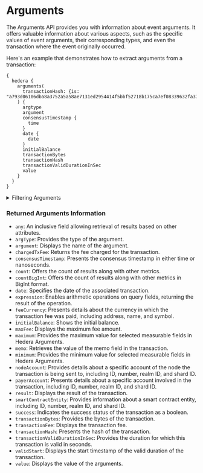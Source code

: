 # Arguments 

The Arguments API provides you with information about event arguments. It offers valuable information about various aspects, such as the specific values of event arguments, their corresponding types, and even the transaction where the event originally occurred.

Here's an example that demonstrates how to extract arguments from a transaction:

```
{
  hedera {
    arguments(
      transactionHash: {is: "a793d06106dba8a3752a5a58ae7131ed2954414f5bbf52718b175ca7ef08339632fa37ad133b0bee48abe12399df706e"}
    ) {
      argtype
      argument
      consensusTimestamp {
        time
      }
      date {
        date
      }
      initialBalance
      transactionBytes
      transactionHash
      transactionValidDurationInSec
      value
    }
  }
}
```

<details>

<summary>Filtering Arguments</summary>

You can filter the retrieved arguments using the following fields:

- `any`: A filter that applies OR logic to refine results based on other fields. 
- `date`: Filter arguments by the date of the associated transaction.
- `nodeAccount`: Filter results to a specific account of the node that the transaction is being sent to.
- `options`: Filter returned data through sorting, limiting, and other constraints.
- `payerAccount`:  Filter by a specific account involved in the transaction.
- `result`: Filter by the result of the transaction.
- `smartContractEntity`: Filter by a specific smart contract entity.
- `success`: Filter transactions based on their success status.
- `transactionHash`: Filter by the hash of the transaction.

</details>

### Returned Arguments Information

- `any`: An inclusive field allowing retrieval of results based on other attributes.
- `argType`: Provides the type of the argument.
- `argument`: Displays the name of the argument.
- `chargedTxFee`: Returns the fee charged for the transaction.
- `consensusTimestamp`: Presents the consensus timestamp in either time or nanoseconds.
- `count`: Offers the count of results along with other metrics.
- `countBigInt`: Offers the count of results along with other metrics in BigInt format.
- `date`: Specifies the date of the associated transaction.
- `expression`: Enables arithmetic operations on query fields, returning the result of the operation.
- `feeCurrency`: Presents details about the currency in which the transaction fee was paid, including address, name, and symbol.
- `initialBalance`:  Shows the initial balance.
- `maxFee`: Displays the maximum fee amount.
- `maximum`: Provides the maximum value for selected measurable fields in Hedera Arguments.
- `memo`: Retrieves the value of the memo field in the transaction.
- `minimum`: Provides the minimum value for selected measurable fields in Hedera Arguments.
- `nodeAccount`: Provides details about a specific account of the node the transaction is being sent to, including ID, number, realm ID, and shard ID.
- `payerAccount`:  Presents details about a specific account involved in the transaction, including ID, number, realm ID, and shard ID.
- `result`: Displays the result of the transaction.
- `smartContractEntity`: Provides information about a smart contract entity, including ID, number, realm ID, and shard ID.
- `success`: Indicates the success status of the transaction as a boolean.
- `transactionBytes`:  Provides the bytes of the transaction.
- `transactionFee`: Displays the transaction fee.
- `transactionHash`: Presents the hash of the transaction.
- `transactionValidDurationInSec`: Provides the duration for which this transaction is valid in seconds.
- `validStart`: Displays the start timestamp of the valid duration of the transaction.
- `value`: Displays the value of the arguments.